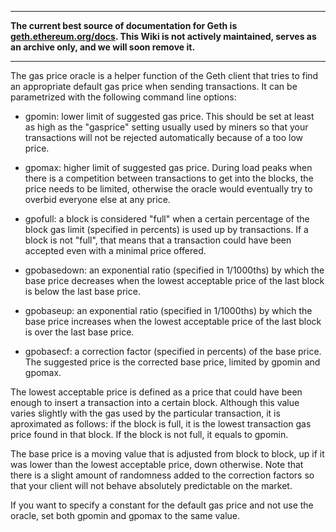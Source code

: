 ***

**The current best source of documentation for Geth is [geth.ethereum.org/docs](https://geth.ethereum.org/docs/). This Wiki is not actively maintained, serves as an archive only, and we will soon remove it.**

***

The gas price oracle is a helper function of the Geth client that tries to find an appropriate default gas price when sending transactions. It can be parametrized with the following command line options:

- gpomin: lower limit of suggested gas price. This should be set at least as high as the "gasprice" setting usually used by miners so that your transactions will not be rejected automatically because of a too low price.

- gpomax: higher limit of suggested gas price. During load peaks when there is a competition between transactions to get into the blocks, the price needs to be limited, otherwise the oracle would eventually try to overbid everyone else at any price.

- gpofull: a block is considered "full" when a certain percentage of the block gas limit (specified in percents) is used up by transactions. If a block is not "full", that means that a transaction could have been accepted even with a minimal price offered.

- gpobasedown: an exponential ratio (specified in 1/1000ths) by which the base price decreases when the lowest acceptable price of the last block is below the last base price.

- gpobaseup: an exponential ratio (specified in 1/1000ths) by which the base price increases when the lowest acceptable price of the last block is over the last base price.

- gpobasecf: a correction factor (specified in percents) of the base price. The suggested price is the corrected base price, limited by gpomin and gpomax.

The lowest acceptable price is defined as a price that could have been enough to insert a transaction into a certain block. Although this value varies slightly with the gas used by the particular transaction, it is aproximated as follows: if the block is full, it is the lowest transaction gas price found in that block. If the block is not full, it equals to gpomin.

The base price is a moving value that is adjusted from block to block, up if it was lower than the lowest acceptable price, down otherwise. Note that there is a slight amount of randomness added to the correction factors so that your client will not behave absolutely predictable on the market.

If you want to specify a constant for the default gas price and not use the oracle, set both gpomin and gpomax to the same value.